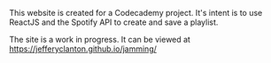 This website is created for a Codecademy project. It's intent is to use ReactJS and the Spotify API to create and save a playlist.

The site is a work in progress. It can be viewed at https://jefferyclanton.github.io/jamming/
